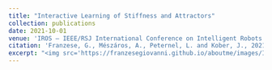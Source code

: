 ```yaml
---
title: "Interactive Learning of Stiffness and Attractors"
collection: publications
date: 2021-10-01
venue: 'IROS – IEEE/RSJ International Conference on Intelligent Robots'
citation: 'Franzese, G., Mészáros, A., Peternel, L. and Kober, J., 2021, September. ILoSA: Interactive learning of stiffness and attractors. In 2021 IEEE/RSJ International Conference on Intelligent Robots and Systems (IROS) (pp. 7778-7785). IEEE.'
excerpt: "<img src='https://franzesegiovanni.github.io/aboutme/images/ILoSA.jpg'>"
---
```


